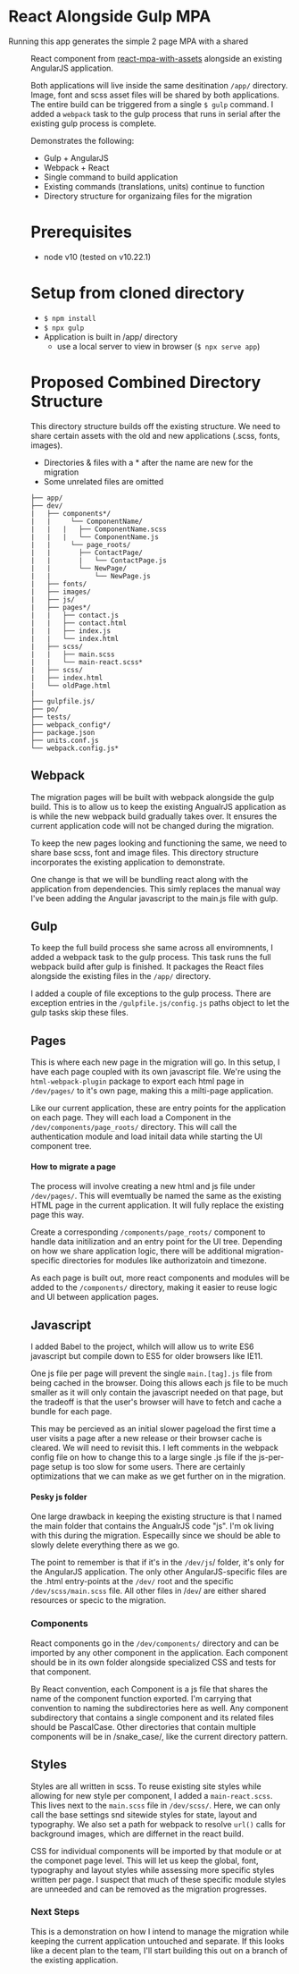 # React Alongside Gulp MPA

Running this app generates the simple 2 page MPA with a shared <Menu> React component from [react-mpa-with-assets](https://github.com/slatron/webpack-examples/tree/react-mpa-with-assets) alongside an existing AngularJS application.

Both applications will live inside the same desitination `/app/` directory. Image, font and scss asset files will be shared by both applications. The entire build can be triggered from a single `$ gulp` command. I added a `webpack` task to the gulp process that runs in serial after the existing gulp process is complete.

Demonstrates the following:
- Gulp + AngularJS
- Webpack + React
- Single command to build application
- Existing commands (translations, units) continue to function
- Directory structure for organizaing files for the migration

# Prerequisites
- node v10 (tested on v10.22.1)

# Setup from cloned directory
- `$ npm install`
- `$ npx gulp`
- Application is built in /app/ directory
  - use a local server to view in browser (`$ npx serve app`)

# Proposed Combined Directory Structure
This directory structure builds off the existing structure. We need to share certain assets with the old and new applications (.scss, fonts, images).

- Directories & files with a * after the name are new for the migration
- Some unrelated files are omitted

```
├── app/
├── dev/
|   ├── components*/
|   |	  └── ComponentName/
|   |   |   ├── ComponentName.scss
|   |   |   └── ComponentName.js
|   |	  └── page_roots/
|   |       ├── ContactPage/
|   |       |   └── ContactPage.js
|   |       └── NewPage/
|   |           └── NewPage.js
|   ├── fonts/            
|   ├── images/
|   ├── js/
|   ├── pages*/
|   |   ├── contact.js
|   |   ├── contact.html
|   |   ├── index.js
|   |   └── index.html
|   ├── scss/
|   |   ├── main.scss
|   |   └── main-react.scss*
|   ├── scss/
|   ├── index.html
|   └── oldPage.html
|
├── gulpfile.js/
├── po/
├── tests/
├── webpack_config*/
├── package.json
├── units.conf.js
└── webpack.config.js*
```

## Webpack

The migration pages will be built with webpack alongside the gulp build. This is to allow us to keep the existing AngualrJS application as is while the new webpack build gradually takes over. It ensures the current application code will not be changed during the migration.

To keep the new pages looking and functioning the same, we need to share base scss, font and image files. This directory structure incorporates the existing application to demonstrate.

One  change is that we will be bundling react along with the application from dependencies. This simly replaces the manual way I've been adding the Angular javascript to the main.js file with gulp.

## Gulp

To keep the full build process she same across all enviromnents, I added a webpack task to the gulp process. This task runs the full webpack build after gulp is finished. It packages the React files alongside the existing files in the `/app/` directory.

I added a couple of file exceptions to the gulp process. There are exception entries in the `/gulpfile.js/config.js` paths object to let the gulp tasks skip these files.

## Pages

This is where each new page in the migration will go. In this setup, I have each page coupled with its own javascript file. We're using the `html-webpack-plugin` package to export each html page in `/dev/pages/` to it's own page, making this a milti-page application.

Like our current application, these are entry points for the application on each page. They will each load a Component in the `/dev/components/page_roots/` directory. This will  call the authentication module and load initail data while starting the UI component tree.

#### How to migrate a page

The process will involve creating a new html and js file under `/dev/pages/`. This will evemtually be named the same as the existing HTML page in the current application. It will fully replace the existing page this way.

Create a corresponding `/components/page_roots/` component to handle data initilization and an entry point for the UI tree. Depending on how we share application logic, there will be additional migration-specific directories for modules like authorizatoin and timezone.

As each page is built out, more react components and modules will be added to the `/components/` directory, making it easier to reuse logic and UI between application pages.

## Javascript

I added Babel to the project, whilch will allow us to write ES6 javascript but compile down to ES5 for older browsers like IE11.

One js file per page will prevent the single `main.[tag].js` file from being cached in the browser. Doing this allows each js file to be much smaller as it will only contain the javascript needed on that page, but the tradeoff is that the user's browser will have to fetch and cache a bundle for each page.

This may be percieved as an initial slower pageload the first time a user visits a page after a new release or their browser cache is cleared. We will need to revisit this. I left comments in the webpack config file on how to change this to a large single .js file if the js-per-page setup is too slow for some users. There are certainly optimizations that we can make as we get further on in the migration.

#### Pesky js folder

One large drawback in keeping the existing structure is that I named the main folder that contains the AngualrJS code "js". I'm ok living with this during the migration. Especailly since we should be able to slowly delete everything there as we go.

The point to remember is that if it's in the `/dev/js`/ folder, it's only for the AngularJS application. The only other AngularJS-specific files are the .html entry-points at the `/dev/` root and the specific `/dev/scss/main.scss` file. All other files in /`dev`/ are either shared resources or specic to the migration.

### Components

React components go in the `/dev/components/` directory and can be imported by any other component in the application. Each component should be in its own folder alongside specialized CSS and tests for that component.

By React convention, each Component is a js file that shares the name of the component function exported. I'm carrying that convention to naming the subdirectories here as well. Any component subdirectory that contains a single component and its related files should be PascalCase. Other directories that contain multiple components will be in /snake_case/, like the current directory pattern.

## Styles

Styles are all written in scss. To reuse existing site styles while allowing for new style per component, I added a `main-react.scss`. This lives next to the `main.scss` file in `/dev/scss/`. Here, we can only call the base settings snd sitewide styles for state, layout and typography. We also set a path for webpack to resolve `url()` calls for background images, which are differnet in the react build.

CSS for individual components will be imported by that module or at the componet page level. This will let us keep the global, font, typography and layout styles while assessing more specific styles written per page. I suspect that much of these specific module styles are unneeded and can be removed as the migration progresses.

### Next Steps

This is a demonstration on how I intend to manage the migration while keeping the current application untouched and separate. If this looks like a decent plan to the team, I'll start building this out on a branch of the existing application.
